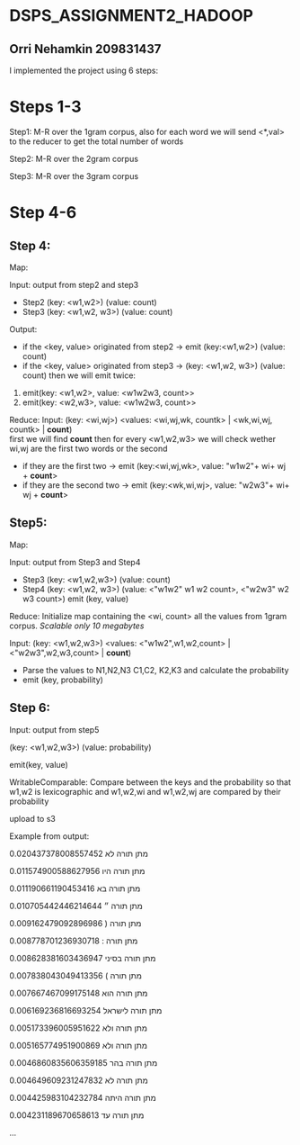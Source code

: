 # DSPS_ASSIGNMENT2_HADOOP

## Orri Nehamkin 209831437

I implemented the project using 6 steps:

# Steps 1-3
Step1: M-R over the 1gram corpus, also for each word we will send <*,val> to the reducer to get the total number of words

Step2: M-R over the 2gram corpus

Step3: M-R over the 3gram corpus

# Step 4-6
## Step 4: 
Map:

Input: output from step2 and step3
* Step2 (key: <w1,w2>) (value: count)
* Step3 (key: <w1,w2, w3>) (value: count)

Output: 
* if the <key, value> originated from step2 -> emit (key:<w1,w2>) (value: count)
* if the <key, value> originated from step3 -> (key: <w1,w2, w3>) (value: count) then we will emit twice:
1. emit(key: <w1,w2>, value: <w1w2w3, count>>
2. emit(key: <w2,w3>, value: <w1w2w3, count>>
      
Reduce:
Input: (key: <wi,wj>) <values: <wi,wj,wk, countk> | <wk,wi,wj, countk> | **count**)    
first we will find **count** 
then for every <w1,w2,w3> we will check wether wi,wj are the first two words or the second
* if they are the first two -> emit (key:<wi,wj,wk>, value: "w1w2"+ wi+ wj + **count**>
* if they are the second two -> emit (key:<wk,wi,wj>, value: "w2w3"+ wi+ wj + **count**>
    
## Step5:

Map:

Input: output from Step3 and Step4
* Step3 (key: <w1,w2,w3>) (value: count)
* Step4 (key: <w1,w2, w3>) (value: <"w1w2" w1 w2 count>, <"w2w3" w2 w3 count>)
emit (key, value)

Reduce: 
Initialize map containing the <wi, count> all the values from 1gram corpus. _Scalable only 10 megabytes_

Input: (key: <w1,w2,w3>) <values: <"w1w2",w1,w2,count> | <"w2w3",w2,w3,count> | **count**)    
* Parse the values to N1,N2,N3  C1,C2, K2,K3 and calculate the probability
* emit (key, probability)


## Step 6:

Input: output from step5

(key: <w1,w2,w3>) (value: probability)

emit(key, value)

WritableComparable:
Compare between the keys and the probability so that w1,w2 is lexicographic and w1,w2,wi and w1,w2,wj are compared by their probability

upload to s3


Example from output: 

מתן תורה לא 0.020437378008557452	

מתן תורה היו 0.011574900588627956	

מתן תורה בא 0.011190661190453416	

מתן תורה ״ 0.010705442446214644	

מתן תורה ( 0.009162479092896986	

מתן תורה : 0.008778701236930718	

מתן תורה בסיני 0.008628381603436947	

מתן תורה ) 0.007838043049413356	

מתן תורה הוא 0.007667467099175148	

מתן תורה לישראל 0.006169236816693254	

מתן תורה ולא 0.005173396005951622	

מתן תורה ולא 0.005165774951900869	

מתן תורה בהר 0.0046860835606359185	

מתן תורה לא 0.004649609231247832	

מתן תורה היתה 0.004425983104232784	

מתן תורה עד 0.004231189670658613

...






    
    




